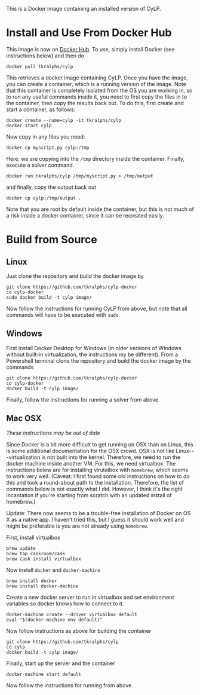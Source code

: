This is a Docker image containing an installed version of CyLP. 

# Install and Use From Docker Hub

This image is now on [Docker
Hub](https://hub.docker.com/r/tkralphs/cylp/). To use,
simply install Docker (see instructions below) and then do

```
docker pull tkralphs/cylp
```

This retrieves a docker image containing CyLP. Once
you have the image, you can create a container, which is a running version of
the image. Note that this container is completely isolated from the OS you are
working in, so to run any useful commands inside it, you need to first copy
the files in to the container, then copy the results back out. To do this,
first create and start a container, as follows:

```
docker create --name=cylp -it tkralphs/cylp
docker start cylp
```

Now copy in any files you need:

```
docker cp myscript.py cylp:/tmp
```

Here, we are copying into the `/tmp` directory inside the container. Finally,
execute a solver command.

```
docker run tkralphs/cylp /tmp/myscript.py > /tmp/output
```

and finally, copy the output back out

```
docker cp cylp:/tmp/output .
```

Note that you are root by default inside the container, but this is not
much of a risk inside a docker container, since it can be recreated easily.

# Build from Source

## Linux

Just clone the repository and build the docker image by

```
git clone https://github.com/tkralphs/cylp-docker
cd cylp-docker
sudo docker build -t cylp image/
```

Now follow the instructions for running CyLP from above, but note that all
commands will have to be executed with `sudo`.

## Windows

First install Docker Desktop for Windows (in older versions of Windows without
built-in virtualization, the instructions my be different). From a Powershell
terminal clone the repository and build the docker image by the commands

```
git clone https://github.com/tkralphs/cylp-docker
cd cylp-docker
docker build -t cylp image/
```

Finally, follow the instructions for running a solver from above.

## Mac OSX

*These instructions may be out of date*

Since Docker is a bit more difficult to get running on OSX than on Linux, this
is some additional documentation for the OSX crowd. OSX is not like
Linux---virtualization is not built into the kernel. Therefore, we need to run
the docker machine inside another VM. For this, we need virtualbox. The
instructions below are for installing virutalbox with `homebrew`, which seems
to work very well. (Caveat: I first found some old instructions on how to do
this and took a round-about path to the installation. Therefore, the list of
commands below is not exactly what I did. However, I think it's the right
incantation if you're starting from scratch with an updated install of
homebrew.)

Update: There now seems to be a trouble-free installation of Docker on OS X as
a native app. I haven't tried this, but I guess it should work well and might
be preferable is you are not already using `homebrew`.

First, install virtualbox

```
brew update
brew tap caskroom/cask
brew cask install virtualbox
```

Now install `docker` and `docker-machine`

```
brew install docker
brew install docker-machine
```

Create a new docker server to run in virtualbox and set environment variables
so docker knows how to connect to it.

```
docker-machine create --driver virtualbox default
eval "$(docker-machine env default)"
```

Now follow instructions as above for building the container

```
git clone https://github.com/tkralphs/cylp
cd cylp
docker build -t cylp image/
```

Finally, start up the server and the container

```
docker-machine start default
```

Now follow the instructions for running from above.
